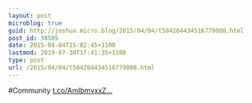 ```yaml
---
layout: post
microblog: true
guid: http://joshua.micro.blog/2015/04/04/t584204434516779008.html
post_id: 38505
date: 2015-04-04T15:02:45+1100
lastmod: 2019-07-30T17:41:35+1100
type: post
url: /2015/04/04/t584204434516779008.html
---
```

#Community [t.co/AmIbmvxxZ...](http://t.co/AmIbmvxxZJ)
